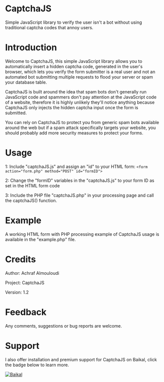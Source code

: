 # CaptchaJS

Simple JavaScript library to verify the user isn't a bot without using traditional captcha codes that annoy users.

# Introduction

Welcome to CaptchaJS, this simple JavaScript library allows you to automatically
insert a hidden captcha code, generated in the user's browser, which lets you
verify the form submitter is a real user and not an automated bot submitting
multiple requests to flood your server or spam your database table.

CaptchaJS is built around the idea that spam bots don't generally run JavaScript
code and spammers don't pay attention at the JavaScript code of a website,
therefore it is highly unlikely they'll notice anything because CaptchaJS
only injects the hidden captcha input once the form is submitted.

You can rely on CaptchaJS to protect you from generic spam bots available
around the web but if a spam attack specifically targets your website,
you should probably add more security measures to protect your forms.

# Usage

1: Include "captchaJS.js" and assign an "id" to your HTML form: `<form action="form.php" method="POST" id="formID">`

2: Change the "formID" variables in the "captchaJS.js" to your form ID as set in the HTML form code

3: Include the PHP file "captchaJS.php" in your processing page and call the captchaJS() function.

# Example

A working HTML form with PHP processing example of CaptchaJS usage is available in the "example.php" file.

# Credits

Author: Achraf Almouloudi

Project: CaptchaJS

Version: 1.2

# Feedback

Any comments, suggestions or bug reports are welcome.

# Support

I also offer installation and premium support for CaptchaJS on Baikal, click the badge below to learn more.

[![Baikal](https://baikal.io/badges/achraf52/captchajs)](https://baikal.io/achraf52/captchajs)
